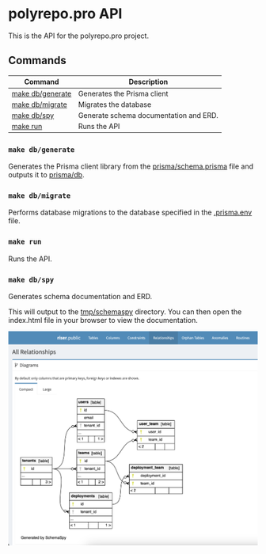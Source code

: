 # polyrepo.pro API

This is the API for the polyrepo.pro project.

## Commands

| Command                              | Description                            |
| ------------------------------------ | -------------------------------------- |
| [make db/generate](#make-dbgenerate) | Generates the Prisma client            |
| [make db/migrate](#make-dbmigrate)   | Migrates the database                  |
| [make db/spy](#make-dbspy)           | Generate schema documentation and ERD. |
| [make run](#make-run)                | Runs the API                           |

### `make db/generate`

Generates the Prisma client library from the [prisma/schema.prisma](prisma/schema.prisma) file and outputs it to [prisma/db](prisma/db).

### `make db/migrate`

Performs database migrations to the database specified in the [.prisma.env](.prisma.env) file.

### `make run`

Runs the API.

### `make db/spy`

Generates schema documentation and ERD.

This will output to the [tmp/schemaspy](tmp/schemaspy) directory. You can then open the index.html file in your browser to view the documentation.

![alt text](<Google Chrome-000020@2x.png>)
